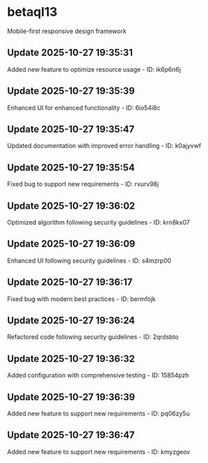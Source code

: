 # betaql13
Mobile-first responsive design framework

## Update 2025-10-27 19:35:31
Added new feature to optimize resource usage - ID: ik6p6n6j


## Update 2025-10-27 19:35:39
Enhanced UI for enhanced functionality - ID: 6io54i8c


## Update 2025-10-27 19:35:47
Updated documentation with improved error handling - ID: k0ajyvwf


## Update 2025-10-27 19:35:54
Fixed bug to support new requirements - ID: rvurv98j


## Update 2025-10-27 19:36:02
Optimized algorithm following security guidelines - ID: krn8kx07


## Update 2025-10-27 19:36:09
Enhanced UI following security guidelines - ID: s4mzrp00


## Update 2025-10-27 19:36:17
Fixed bug with modern best practices - ID: bermfojk


## Update 2025-10-27 19:36:24
Refactored code following security guidelines - ID: 2qrdsbto


## Update 2025-10-27 19:36:32
Added configuration with comprehensive testing - ID: 15854pzh


## Update 2025-10-27 19:36:39
Added new feature to support new requirements - ID: pq06zy5u


## Update 2025-10-27 19:36:47
Added new feature to support new requirements - ID: kmyzgeov

